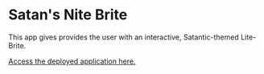 # Satan's Nite Brite

This app gives provides the user with an interactive, Satantic-themed Lite-Brite.

[Access the deployed application here.](https://hayleyw7.github.io/satans-nite-brite/)
